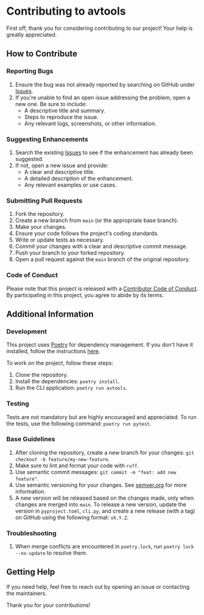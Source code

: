 # Contributing to avtools

First off, thank you for considering contributing to our project! Your help is greatly appreciated.

## How to Contribute

### Reporting Bugs

1. Ensure the bug was not already reported by searching on GitHub under [Issues](https://github.com/jorgeandrespadilla/avtools/issues).
2. If you're unable to find an open issue addressing the problem, open a new one. Be sure to include:
   - A descriptive title and summary.
   - Steps to reproduce the issue.
   - Any relevant logs, screenshots, or other information.

### Suggesting Enhancements

1. Search the existing [Issues](https://github.com/jorgeandrespadilla/avtools/issues) to see if the enhancement has already been suggested.
2. If not, open a new issue and provide:
   - A clear and descriptive title.
   - A detailed description of the enhancement.
   - Any relevant examples or use cases.

### Submitting Pull Requests

1. Fork the repository.
2. Create a new branch from `main` (or the appropriate base branch).
3. Make your changes.
4. Ensure your code follows the project's coding standards.
5. Write or update tests as necessary.
6. Commit your changes with a clear and descriptive commit message.
7. Push your branch to your forked repository.
8. Open a pull request against the `main` branch of the original repository.

### Code of Conduct

Please note that this project is released with a [Contributor Code of Conduct](CODE_OF_CONDUCT.md). By participating in this project, you agree to abide by its terms.

## Additional Information

### Development

This project uses [Poetry](https://python-poetry.org/) for dependency management. If you don't have it installed, follow the instructions [here](https://python-poetry.org/docs/#installation).

To work on the project, follow these steps:
1. Clone the repository.
2. Install the dependencies: `poetry install`.
3. Run the CLI application: `poetry run avtools`.

### Testing

Tests are not mandatory but are highly encouraged and appreciated. To run the tests, use the following command: `poetry run pytest`.

### Base Guidelines

1. After cloning the repository, create a new branch for your changes: `git checkout -b feature/my-new-feature`.
2. Make sure to lint and format your code with `ruff`.
3. Use semantic commit messages: `git commit -m "feat: add new feature"`.
4. Use semantic versioning for your changes. See [semver.org](https://semver.org/) for more information. 
5. A new version will be released based on the changes made, only when changes are merged into `main`. To release a new version, update the version in `pyproject.toml`, `cli.py`, and create a new release (with a tag) on GitHub using the following format: `vX.Y.Z`.

### Troubleshooting

1. When merge conflicts are encountered in `poetry.lock`, run `poetry lock --no-update` to resolve them.

## Getting Help

If you need help, feel free to reach out by opening an issue or contacting the maintainers.

Thank you for your contributions!